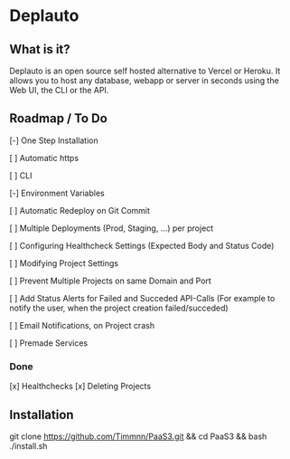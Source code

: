 # Deplauto

## What is it?

Deplauto is an open source self hosted alternative to Vercel or Heroku. It allows you to host any database, webapp or server in seconds using the Web UI, the CLI or the API.

## Roadmap / To Do

[-] One Step Installation

[ ] Automatic https

[ ] CLI

[-] Environment Variables

[ ] Automatic Redeploy on Git Commit

[ ] Multiple Deployments (Prod, Staging, ...) per project

[ ] Configuring Healthcheck Settings (Expected Body and Status Code)

[ ] Modifying Project Settings

[ ] Prevent Multiple Projects on same Domain and Port

[ ] Add Status Alerts for Failed and Succeded API-Calls (For example to notify the user, when the project creation failed/succeded)

[ ] Email Notifications, on Project crash

[ ] Premade Services

### Done

[x] Healthchecks
[x] Deleting Projects

## Installation

git clone https://github.com/Timmnn/PaaS3.git && cd PaaS3 && bash ./install.sh
